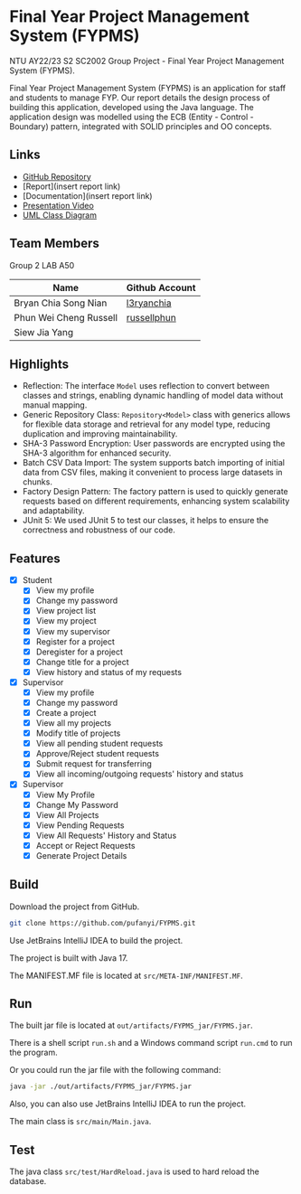 # Final Year Project Management System (FYPMS)

NTU AY22/23 S2 SC2002 Group Project - Final Year Project Management System (FYPMS).

Final Year Project Management System (FYPMS) is an application for staff and students to manage FYP. Our report details the design process of building this application, developed using the Java language. The application design was modelled using the ECB (Entity - Control - Boundary) pattern, integrated with SOLID principles and OO concepts.

## Links


- [GitHub Repository](https://github.com/l3ryanchia/proj2002)
- [Report](insert report link)
- [Documentation](insert report link)
- [Presentation Video](https://youtu.be/AA8NXlhY16o)
- [UML Class Diagram](https://github.com/l3ryanchia/proj2002/blob/master/finalUMLClassDiagram.jpg)

## Team Members

Group 2 LAB A50

| Name         | Github Account                                  |
|--------------|-------------------------------------------------|
| Bryan Chia Song Nian     | [l3ryanchia](https://github.com/l3ryanchia)          
| Phun Wei Cheng Russell | [russellphun](https://github.com/russellphun) 
| Siew Jia Yang  |         
  

## Highlights
- Reflection: The interface `Model` uses reflection to convert between classes and strings, enabling dynamic handling of model data without manual mapping.
- Generic Repository Class: `Repository<Model>` class with generics allows for flexible data storage and retrieval for any model type, reducing duplication and improving maintainability.
- SHA-3 Password Encryption: User passwords are encrypted using the SHA-3 algorithm for enhanced
security.
- Batch CSV Data Import: The system supports batch importing of initial data from CSV files, making it convenient to process large datasets in chunks.
- Factory Design Pattern: The factory pattern is used to quickly generate requests based on different requirements, enhancing system scalability and adaptability.
- JUnit 5: We used JUnit 5 to test our classes, it helps to ensure the correctness and robustness of our code.

## Features

- [x] Student
  - [x] View my profile
  - [x] Change my password
  - [x] View project list
  - [x] View my project
  - [x] View my supervisor
  - [x] Register for a project
  - [x] Deregister for a project
  - [x] Change title for a project
  - [x] View history and status of my requests
- [x] Supervisor
  - [x] View my profile
  - [x] Change my password
  - [x] Create a project
  - [x] View all my projects
  - [x] Modify title of projects
  - [x] View all pending student requests
  - [x] Approve/Reject student requests
  - [x] Submit request for transferring
  - [x] View all incoming/outgoing requests' history and status
- [x] Supervisor
  - [x] View My Profile
  - [x] Change My Password
  - [x] View All Projects
  - [x] View Pending Requests
  - [x] View All Requests' History and Status
  - [x] Accept or Reject Requests
  - [x] Generate Project Details

## Build

Download the project from GitHub.

```bash
git clone https://github.com/pufanyi/FYPMS.git
```

Use JetBrains IntelliJ IDEA to build the project.

The project is built with Java 17.

The MANIFEST.MF file is located at `src/META-INF/MANIFEST.MF`.

## Run

The built jar file is located at `out/artifacts/FYPMS_jar/FYPMS.jar`.

There is a shell script `run.sh` and a Windows command script `run.cmd` to run the program.

Or you could run the jar file with the following command:

```bash
java -jar ./out/artifacts/FYPMS_jar/FYPMS.jar
```

Also, you can also use JetBrains IntelliJ IDEA to run the project.

The main class is `src/main/Main.java`.

## Test

The java class `src/test/HardReload.java` is used to hard reload the database.


